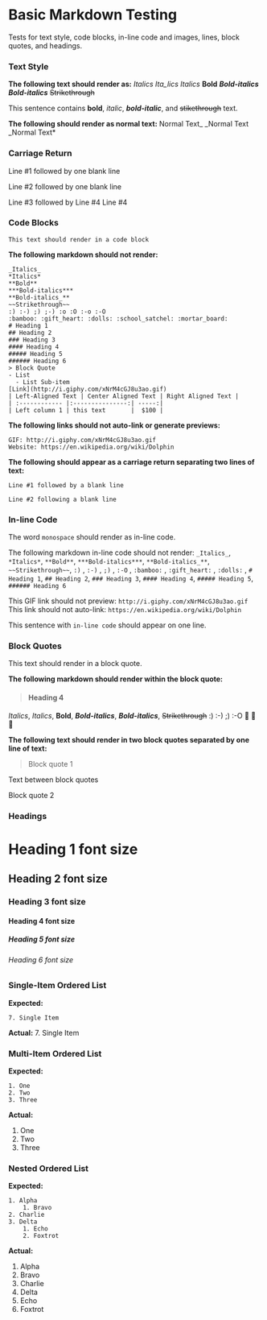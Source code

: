 # Basic Markdown Testing
Tests for text style, code blocks, in-line code and images, lines, block quotes, and headings.

### Text Style

**The following text should render as:**
*Italics*
*Ita_lics*
*Italics*
**Bold**
***Bold-italics***
***Bold-italics***
~~Strikethrough~~

This sentence contains **bold**, *italic*, ***bold-italic***, and ~~stikethrough~~ text.

**The following should render as normal text:**
Normal Text_
_Normal Text
_Normal Text*

### Carriage Return

Line #1 followed by one blank line

Line #2 followed by one blank line

Line #3 followed by Line #4
Line #4

### Code Blocks

```
This text should render in a code block
```

**The following markdown should not render:**
```
_Italics_  
*Italics*  
**Bold**  
***Bold-italics***  
**Bold-italics_**  
~~Strikethrough~~
:) :-) ;) ;-) :o :O :-o :-O 
:bamboo: :gift_heart: :dolls: :school_satchel: :mortar_board:
# Heading 1
## Heading 2
### Heading 3
#### Heading 4
##### Heading 5
###### Heading 6
> Block Quote
- List
  - List Sub-item
[Link](http://i.giphy.com/xNrM4cGJ8u3ao.gif)
| Left-Aligned Text | Center Aligned Text | Right Aligned Text |
| :------------ |:---------------:| -----:|
| Left column 1 | this text       |  $100 |
```

**The following links should not auto-link or generate previews:**
```
GIF: http://i.giphy.com/xNrM4cGJ8u3ao.gif
Website: https://en.wikipedia.org/wiki/Dolphin
```

**The following should appear as a carriage return separating two lines of text:**
```
Line #1 followed by a blank line

Line #2 following a blank line
```

### In-line Code

The word `monospace` should render as in-line code.

The following markdown in-line code should not render:
`_Italics_`, `*Italics*`, `**Bold**`, `***Bold-italics***`, `**Bold-italics_**`, `~~Strikethrough~~`, `:)` , `:-)` , `;)` , `:-O` , `:bamboo:` , `:gift_heart:` , `:dolls:` , `# Heading 1`, `## Heading 2`, `### Heading 3`, `#### Heading 4`, `##### Heading 5`, `###### Heading 6`

This GIF link should not preview: `http://i.giphy.com/xNrM4cGJ8u3ao.gif`
This link should not auto-link: `https://en.wikipedia.org/wiki/Dolphin`

This sentence with `in-line code` should appear on one line.

### Block Quotes
> 
This text should render in a block quote.

**The following markdown should render within the block quote:**
> #### Heading 4


*Italics*, *Italics*, **Bold**, ***Bold-italics***, ***Bold-italics***, ~~Strikethrough~~
:) :-) ;) :-O :bamboo: :gift_heart: :dolls:

**The following text should render in two block quotes separated by one line of text:**
> Block quote 1


Text between block quotes
> 
Block quote 2

### Headings

# Heading 1 font size
## Heading 2 font size
### Heading 3 font size
#### Heading 4 font size
##### Heading 5 font size
###### Heading 6 font size

### Single-Item Ordered List

**Expected:**
```
7. Single Item
```

**Actual:**
7. Single Item

### Multi-Item Ordered List

**Expected:**
```
1. One
2. Two
3. Three
```

**Actual:**

1. One
1. Two
1. Three

### Nested Ordered List

**Expected:**
```
1. Alpha
    1. Bravo
2. Charlie
3. Delta
    1. Echo
    2. Foxtrot
```

**Actual:**

1. Alpha
1. Bravo
1. Charlie
1. Delta
1. Echo
1. Foxtrot